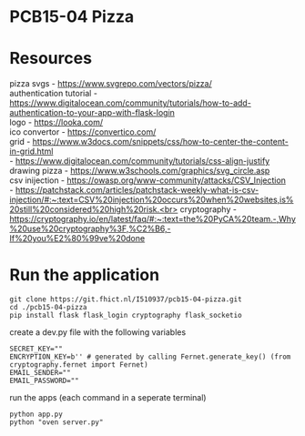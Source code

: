 # PCB15-04 Pizza

# Resources
pizza svgs - https://www.svgrepo.com/vectors/pizza/<br>
authentication tutorial - https://www.digitalocean.com/community/tutorials/how-to-add-authentication-to-your-app-with-flask-login<br>
logo - https://looka.com/<br>
ico convertor - https://convertico.com/<br>
grid - https://www.w3docs.com/snippets/css/how-to-center-the-content-in-grid.html<br>
     - https://www.digitalocean.com/community/tutorials/css-align-justify<br>
drawing pizza - https://www.w3schools.com/graphics/svg_circle.asp<br>
csv inijection - https://owasp.org/www-community/attacks/CSV_Injection<br>
               - https://patchstack.com/articles/patchstack-weekly-what-is-csv-injection/#:~:text=CSV%20injection%20occurs%20when%20websites,is%20still%20considered%20high%20risk.<br>
cryptography - https://cryptography.io/en/latest/faq/#:~:text=the%20PyCA%20team.-,Why%20use%20cryptography%3F,%C2%B6,-If%20you%E2%80%99ve%20done<br>
# Run the application

```
git clone https://git.fhict.nl/I510937/pcb15-04-pizza.git
cd ./pcb15-04-pizza
pip install flask flask_login cryptography flask_socketio
```

create a dev.py file with the following variables<br>
```
SECRET_KEY=""
ENCRYPTION_KEY=b'' # generated by calling Fernet.generate_key() (from cryptography.fernet import Fernet)
EMAIL_SENDER=""
EMAIL_PASSWORD=""
```

run the apps (each command in a seperate terminal)
```
python app.py
python "oven server.py"

```

